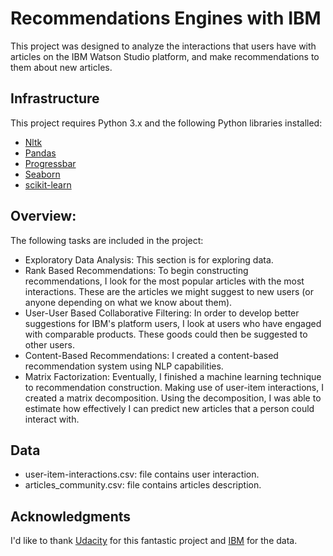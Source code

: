 # Recommendations Engines with IBM
This project was designed to analyze the interactions that users have with articles on the IBM Watson Studio platform, and make recommendations to them about new articles.

##  Infrastructure
This project requires Python 3.x and the following Python libraries installed:
- [Nltk](https://www.nltk.org/)
- [Pandas](http://pandas.pydata.org)
- [Progressbar](https://pypi.org/project/progressbar/)
- [Seaborn](https://seaborn.pydata.org/)
- [scikit-learn](http://scikit-learn.org/stable/)

## Overview:
The following tasks are included in the project:
- Exploratory Data Analysis: This section is for exploring data.
- Rank Based Recommendations: To begin constructing recommendations, I look for the most popular articles with the most interactions. These are the articles we might suggest to new users (or anyone depending on what we know about them).
- User-User Based Collaborative Filtering: In order to develop better suggestions for IBM's platform users, I look at users who have engaged with comparable products. These goods could then be suggested to other users.
- Content-Based Recommendations: I created a content-based recommendation system using NLP capabilities.
- Matrix Factorization: Eventually, I finished a machine learning technique to recommendation construction. Making use of user-item interactions, I created a matrix decomposition. Using the decomposition, I was able to estimate how effectively I can predict new articles that a person could interact with.
## Data
- user-item-interactions.csv: file contains user interaction.
- articles_community.csv: file contains articles description.  

## Acknowledgments
I'd like to thank [Udacity](https://eu.udacity.com/) for this fantastic project and [IBM](https://dataplatform.cloud.ibm.com/) for the data.
